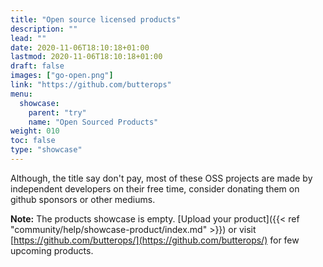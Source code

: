 ```yaml
---
title: "Open source licensed products"
description: ""
lead: ""
date: 2020-11-06T18:10:18+01:00
lastmod: 2020-11-06T18:10:18+01:00
draft: false
images: ["go-open.png"]
link: "https://github.com/butterops"
menu:
  showcase:
    parent: "try"
    name: "Open Sourced Products"
weight: 010
toc: false
type: "showcase"
---
```


Although, the title say don't pay, most of these OSS projects are made by independent developers on their free time, consider donating them on github sponsors or other mediums.

**Note:** The products showcase is empty. [Upload your product]({{< ref "community/help/showcase-product/index.md" >}}) or visit [https://github.com/butterops/](https://github.com/butterops/) for few upcoming products. 